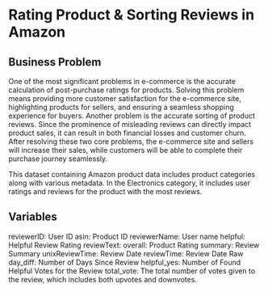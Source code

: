 # Rating Product & Sorting Reviews in Amazon

## Business Problem
One of the most significant problems in e-commerce is the accurate calculation of post-purchase ratings for products. Solving this problem means providing more customer satisfaction for the e-commerce site, highlighting products for sellers, and ensuring a seamless shopping experience for buyers. Another problem is the accurate sorting of product reviews. Since the prominence of misleading reviews can directly impact product sales, it can result in both financial losses and customer churn. After resolving these two core problems, the e-commerce site and sellers will increase their sales, while customers will be able to complete their purchase journey seamlessly.

This dataset containing Amazon product data includes product categories along with various metadata. In the Electronics category, it includes user ratings and reviews for the product with the most reviews.

## Variables
reviewerID: User ID
asin: Product ID
reviewerName: User name
helpful: Helpful Review Rating
reviewText:
overall: Product Rating
summary: Review Summary
unixReviewTime: Review Date
reviewTime: Review Date Raw
day_diff: Number of Days Since Review
helpful_yes: Number of Found Helpful Votes for the Review
total_vote: The total number of votes given to the review, which includes both upvotes and downvotes.
